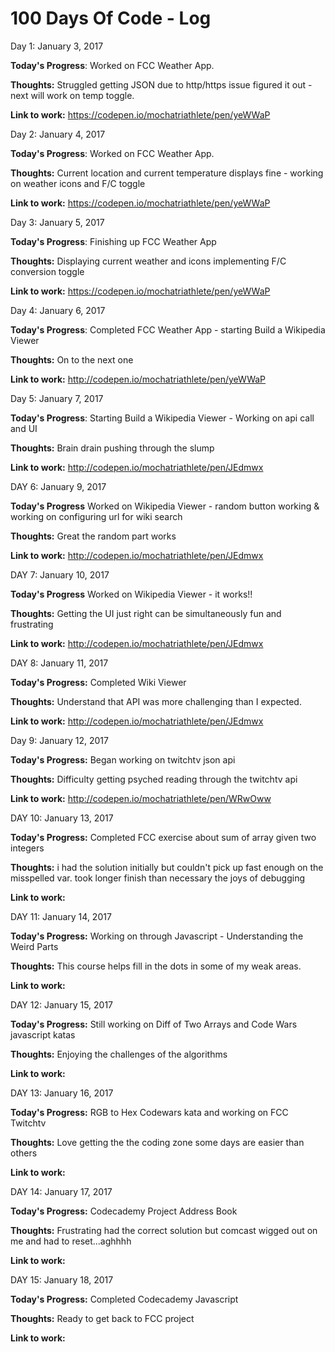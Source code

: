 # 100 Days Of Code - Log

Day 1: January 3, 2017 

**Today's Progress**: 
Worked on FCC Weather App.

**Thoughts:** 
Struggled getting JSON due to http/https issue figured it out - next will work on temp toggle.

**Link to work:** 
https://codepen.io/mochatriathlete/pen/yeWWaP

Day 2: January 4, 2017

**Today's Progress**:
Worked on FCC Weather App.

**Thoughts:**
Current location and current temperature displays fine - working on weather icons and F/C toggle

**Link to work:**
https://codepen.io/mochatriathlete/pen/yeWWaP

Day 3: January 5, 2017

**Today's Progress**:
Finishing up FCC Weather App

**Thoughts:**
Displaying current weather and icons implementing F/C conversion toggle

**Link to work:**
https://codepen.io/mochatriathlete/pen/yeWWaP

Day 4: January 6, 2017

**Today's Progress**:
Completed FCC Weather App - starting Build a Wikipedia Viewer

**Thoughts:**
On to the next one

**Link to work:**
http://codepen.io/mochatriathlete/pen/yeWWaP

Day 5: January 7, 2017

**Today's Progress**:
Starting Build a Wikipedia Viewer - Working on api call and UI

**Thoughts:**
Brain drain pushing through the slump

**Link to work:**
http://codepen.io/mochatriathlete/pen/JEdmwx

DAY 6: January 9, 2017

**Today's Progress**
Worked on Wikipedia Viewer - random button working & working on configuring url for wiki search

**Thoughts:**
Great the random part works

**Link to work:**
http://codepen.io/mochatriathlete/pen/JEdmwx

DAY 7: January 10, 2017

**Today's Progress**
Worked on Wikipedia Viewer - it works!!

**Thoughts:**
Getting the UI just right can be simultaneously fun and frustrating

**Link to work:**
http://codepen.io/mochatriathlete/pen/JEdmwx

DAY 8: January 11, 2017

**Today's Progress:**
Completed Wiki Viewer

**Thoughts:**
Understand that API was more challenging than I expected.

**Link to work:**
http://codepen.io/mochatriathlete/pen/JEdmwx

 Day 9: January 12, 2017

**Today's Progress:**
Began working on twitchtv json api

**Thoughts:**
Difficulty getting psyched reading through the twitchtv api

**Link to work:**
http://codepen.io/mochatriathlete/pen/WRwOww

DAY 10: January 13, 2017

**Today's Progress:**
Completed FCC exercise about sum of array given two integers

**Thoughts:**
i had the solution initially but couldn't pick up fast enough on the misspelled var. took longer finish than necessary the joys of debugging

**Link to work:**

DAY 11: January 14, 2017

**Today's Progress:**
Working on through Javascript - Understanding the Weird Parts 

**Thoughts:**
This course helps fill in the dots in some of my weak areas.

**Link to work:**

DAY 12: January 15, 2017

**Today's Progress:**
Still working on Diff of Two Arrays and Code Wars javascript katas

**Thoughts:**
Enjoying the challenges of the algorithms

**Link to work:**

DAY 13: January 16, 2017

**Today's Progress:**
RGB to Hex Codewars kata and working on FCC Twitchtv

**Thoughts:**
Love getting the the coding zone some days are easier than others

**Link to work:**

DAY 14: January 17, 2017

**Today's Progress:**
Codecademy Project Address Book

**Thoughts:**
Frustrating had the correct solution but comcast wigged out on me and had to reset...aghhhh

**Link to work:**

DAY 15: January 18, 2017

**Today's Progress:**
Completed Codecademy Javascript

**Thoughts:**
Ready to get back to FCC project 

**Link to work:**
